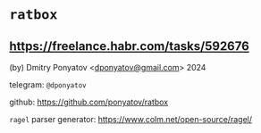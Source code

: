 # `ratbox`
## https://freelance.habr.com/tasks/592676

(by) Dmitry Ponyatov <<dponyatov@gmail.com>> 2024

telegram: `@dponyatov`

github: https://github.com/ponyatov/ratbox


`ragel` parser generator: https://www.colm.net/open-source/ragel/
